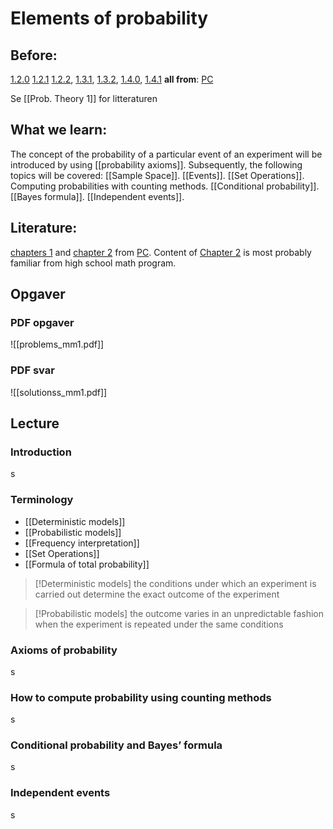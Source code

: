 # Elements of probability 
## Before: 
[1.2.0](https://www.probabilitycourse.com/chapter1/1_2_0_review_set_theory.php) [1.2.1](https://www.probabilitycourse.com/chapter1/1_2_1_venn.php) [1.2.2](https://www.probabilitycourse.com/chapter1/1_2_2_set_operations.php),
[1.3.1](https://www.probabilitycourse.com/chapter1/1_3_1_random_experiments.php), [1.3.2](https://www.probabilitycourse.com/chapter1/1_3_2_probability.php),
[1.4.0](https://www.probabilitycourse.com/chapter1/1_4_0_conditional_probability.php), [1.4.1](https://www.probabilitycourse.com/chapter1/1_4_1_independence.php)
**all from**: [PC](https://www.probabilitycourse.com/)

Se [[Prob. Theory 1]] for litteraturen
## **What we learn:** 
The concept of the probability of a particular event of an experiment will be introduced by using [[probability axioms]]. Subsequently, the following topics will be covered: [[Sample Space]]. [[Events]]. [[Set Operations]]. Computing probabilities with counting methods. [[Conditional probability]]. [[Bayes formula]]. [[Independent events]].
## Literature:
[chapters 1](https://www.probabilitycourse.com/chapter1/1_0_0_introduction.php) and [chapter 2](https://www.probabilitycourse.com/chapter2/2_1_0_counting.php) from [PC](https://www.probabilitycourse.com/). Content of [Chapter 2](https://www.probabilitycourse.com/chapter2/2_1_0_counting.php) is most probably familiar from high school math program.
## Opgaver
### PDF opgaver
![[problems_mm1.pdf]]

### PDF svar
![[solutionss_mm1.pdf]]

## Lecture
### Introduction
s
### Terminology
- [[Deterministic models]]
- [[Probabilistic models]]
- [[Frequency interpretation]]
- [[Set Operations]]
- [[Formula of total probability]] 
> [!Deterministic models]
> the conditions under which an experiment is carried out determine the exact outcome of the experiment

> [!Probabilistic models]
> the outcome varies in an unpredictable fashion when the experiment is repeated under the same conditions

### Axioms of probability
s
### How to compute probability using counting methods
s
### Conditional probability and Bayes’ formula
s
### Independent events
s